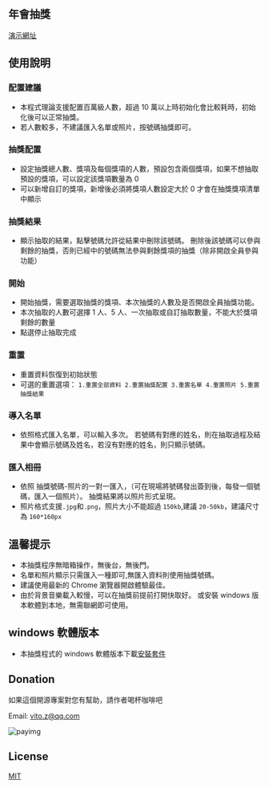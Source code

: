 ## 年會抽獎

[演示網址](https://vitozyf.github.io/lucky-draw/index.html#/?tdsourcetag=s_pctim_aiomsg)

## 使用說明

### 配置建議

- 本程式理論支援配置百萬級人數，超過 10 萬以上時初始化會比較耗時，初始化後可以正常抽獎。
- 若人數較多，不建議匯入名單或照片，按號碼抽獎即可。

### 抽獎配置

- 設定抽獎總人數、獎項及每個獎項的人數，預設包含兩個獎項，如果不想抽取預設的獎項，可以設定該獎項數量為 0
- 可以新增自訂的獎項，新增後必須將獎項人數設定大於 0 才會在抽獎獎項清單中顯示

### 抽獎結果

- 顯示抽取的結果，點擊號碼允許從結果中刪除該號碼。 刪除後該號碼可以參與剩餘的抽獎，否則已經中的號碼無法參與剩餘獎項的抽獎（除非開啟全員參與功能）

### 開始

- 開始抽獎，需要選取抽獎的獎項、本次抽獎的人數及是否開啟全員抽獎功能。
- 本次抽取的人數可選擇 1 人、5 人、一次抽取或自訂抽取數量，不能大於獎項剩餘的數量
- 點選停止抽取完成

### 重置

- 重置資料恢復到初始狀態
- 可選的重置選項：
   `1.重置全部資料 2.重置抽獎配置 3.重置名單 4.重置照片 5.重置抽獎結果`

### 導入名單

- 依照格式匯入名單，可以輸入多次。 若號碼有對應的姓名，則在抽取過程及結果中會顯示號碼及姓名，若沒有對應的姓名，則只顯示號碼。

### 匯入相冊

- 依照 抽獎號碼-照片的一對一匯入，（可在現場將號碼發出簽到後，每發一個號碼，匯入一個照片）。 抽獎結果將以照片形式呈現。
- 照片格式支援`.jpg`和`.png`，照片大小不能超過 `150kb`,建議 `20-50kb`，建議尺寸為 `160*160px`

## 溫馨提示

- 本抽獎程序無暗箱操作，無後台，無後門。
- 名單和照片顯示只需匯入一種即可,無匯入資料則使用抽獎號碼。
- 建議使用最新的 Chrome 瀏覽器開啟體驗最佳。
- 由於背景音樂載入較慢，可以在抽獎前提前打開快取好。 或安裝 windows 版本軟體到本地，無需聯網即可使用。

## windows 軟體版本

- 本抽獎程式的 windows 軟體版本下載[安裝套件](https://github.com/vitozyf/lucky-draw/releases)

## Donation

如果這個開源專案對您有幫助，請作者喝杯咖啡吧

Email: vito.z@qq.com

![payimg](./public/pay.png)

## License

[MIT](https://choosealicense.com/licenses/mit/)
